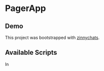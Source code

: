 # PagerApp

## Demo

This project was bootstrapped with [zinnychats](https://zinnychats.netlify.app).

## Available Scripts
In
